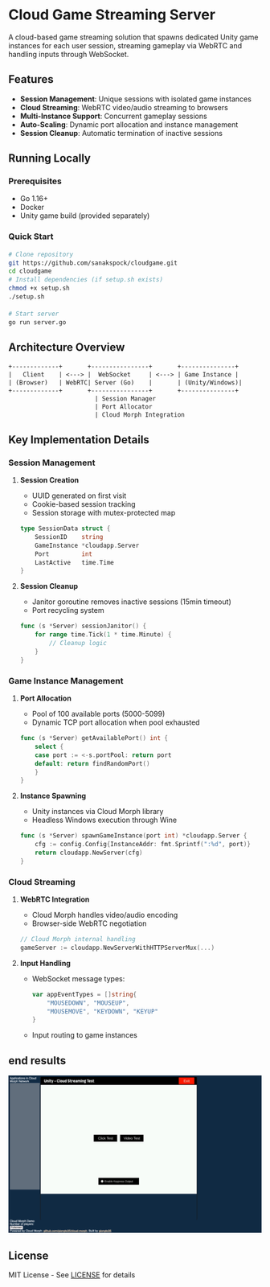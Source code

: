 # Cloud Game Streaming Server

A cloud-based game streaming solution that spawns dedicated Unity game instances for each user session, streaming gameplay via WebRTC and handling inputs through WebSocket.

## Features
- **Session Management**: Unique sessions with isolated game instances
- **Cloud Streaming**: WebRTC video/audio streaming to browsers
- **Multi-Instance Support**: Concurrent gameplay sessions
- **Auto-Scaling**: Dynamic port allocation and instance management
- **Session Cleanup**: Automatic termination of inactive sessions

## Running Locally

### Prerequisites
- Go 1.16+
- Docker
- Unity game build (provided separately)

### Quick Start
```bash
# Clone repository
git https://github.com/sanakspock/cloudgame.git
cd cloudgame
# Install dependencies (if setup.sh exists)
chmod +x setup.sh
./setup.sh

# Start server
go run server.go
```


## Architecture Overview
```
+-------------+       +----------------+       +---------------+
|   Client    | <---> |  WebSocket     | <---> | Game Instance |
| (Browser)   | WebRTC| Server (Go)    |       | (Unity/Windows)|
+-------------+       +----------------+       +---------------+
                        | Session Manager
                        | Port Allocator
                        | Cloud Morph Integration
```

## Key Implementation Details

### Session Management
1. **Session Creation**
   - UUID generated on first visit
   - Cookie-based session tracking
   - Session storage with mutex-protected map
   ```go
   type SessionData struct {
       SessionID    string
       GameInstance *cloudapp.Server
       Port         int
       LastActive   time.Time
   }
   ```

2. **Session Cleanup**
   - Janitor goroutine removes inactive sessions (15min timeout)
   - Port recycling system
   ```go
   func (s *Server) sessionJanitor() {
       for range time.Tick(1 * time.Minute) {
           // Cleanup logic
       }
   }
   ```

### Game Instance Management
1. **Port Allocation**
   - Pool of 100 available ports (5000-5099)
   - Dynamic TCP port allocation when pool exhausted
   ```go
   func (s *Server) getAvailablePort() int {
       select {
       case port := <-s.portPool: return port
       default: return findRandomPort()
       }
   }
   ```

2. **Instance Spawning**
   - Unity instances via Cloud Morph library
   - Headless Windows execution through Wine
   ```go
   func (s *Server) spawnGameInstance(port int) *cloudapp.Server {
       cfg := config.Config{InstanceAddr: fmt.Sprintf(":%d", port)}
       return cloudapp.NewServer(cfg)
   }
   ```

### Cloud Streaming
1. **WebRTC Integration**
   - Cloud Morph handles video/audio encoding
   - Browser-side WebRTC negotiation
   ```go
   // Cloud Morph internal handling
   gameServer := cloudapp.NewServerWithHTTPServerMux(...)
   ```

2. **Input Handling**
   - WebSocket message types:
     ```go
     var appEventTypes = []string{
         "MOUSEDOWN", "MOUSEUP", 
         "MOUSEMOVE", "KEYDOWN", "KEYUP"
     }
     ```
   - Input routing to game instances

## end results 

![alt text](image.png)
## License
MIT License - See [LICENSE](LICENSE) for details